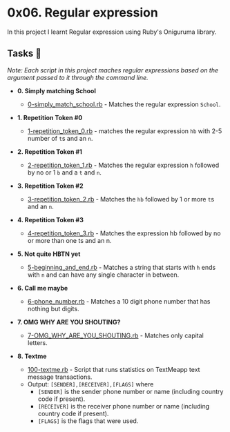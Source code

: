 # 0x06. Regular expression
In this project I learnt Regular expression using Ruby's Oniguruma library.

## Tasks :page_with_curl:
_Note: Each script in this project maches regular expressions based on the argument passed to it through the command line._

* **0. Simply matching School**
	* [0-simply_match_school.rb](./0-simply_match_school.rb) - Matches the regular expression `School`.

* **1. Repetition Token #0**
	* [1-repetition_token_0.rb](./1-repetition_token_0.rb) - matches the regular expression `hb` with 2-5 number of `t`s and an `n`.

* **2. Repetition Token #1**
	* [2-repetition_token_1.rb](./2-repetition_token_1.rb) - Matches the regular expression `h` followed by no or 1 `b` and a `t` and `n`.

* **3. Repetition Token #2**
	* [3-repetition_token_2.rb](./3-repetition_token_2.rb) - Matches the `hb` followed by 1 or more `t`s and an `n`.

* **4. Repetition Token #3**
	* [4-repetition_token_3.rb](./4-repetition_token_3.rb) - Matches the expression hb followed by no or more than one ts and an n.

* **5. Not quite HBTN yet**
	* [5-beginning_and_end.rb](./5-beginning_and_end.rb) - Matches a string that starts with `h` ends with `n` and can have any single character in between.

* **6. Call me maybe**
	* [6-phone_number.rb](./6-phone_number.rb) - Matches a 10 digit phone number that has nothing but digits.

* **7. OMG WHY ARE YOU SHOUTING?**
	* [7-OMG_WHY_ARE_YOU_SHOUTING.rb](./7-OMG_WHY_ARE_YOU_SHOUTING.rb) - Matches only capital letters.
* **8. Textme**
	* [100-textme.rb](./100-textme.rb) - Script that runs statistics on TextMeapp text message transactions.
	* Output: `[SENDER],[RECEIVER],[FLAGS]` where
		* `[SENDER]` is the sender phone number or name (including country code if present).
		* `[RECEIVER]` is the receiver phone number or name (including country code if present).
		* `[FLAGS]` is the flags that were used.
